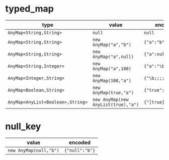 # typed_map

| type | value | encoded |
| ---  | ---   | ---     |
| `AnyMap<String,String>` | `null` | `null` |
| `AnyMap<String,String>` | `new AnyMap("a","b")` | `{"a":"b"}` |
| `AnyMap<String,String>` | `new AnyMap("a",null)` | `{"a":null}` |
| `AnyMap<String,Integer>` | `new AnyMap("a",100)` | `{"a":"\b;;;;;>?"}` |
| `AnyMap<Integer,String>` | `new AnyMap(100,"a")` | `{"\b;;;;;>?":"a"}` |
| `AnyMap<Boolean,String>` | `new AnyMap(true,"a")` | `{"true":"a"}` |
| `AnyMap<AnyList<Boolean>,String>` | `new AnyMap(new AnyList(true),"a")` | `{"[true]":"a"}` |

# null_key

| value | encoded |
| ---   | ---     |
| `new AnyMap(null,"b")` | `{"null":"b"}` |

